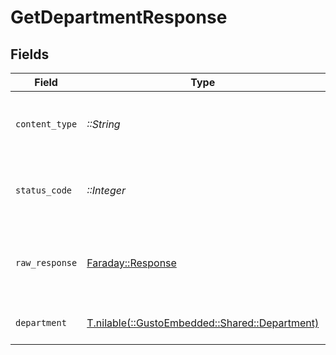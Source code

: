 # GetDepartmentResponse


## Fields

| Field                                                                               | Type                                                                                | Required                                                                            | Description                                                                         |
| ----------------------------------------------------------------------------------- | ----------------------------------------------------------------------------------- | ----------------------------------------------------------------------------------- | ----------------------------------------------------------------------------------- |
| `content_type`                                                                      | *::String*                                                                          | :heavy_check_mark:                                                                  | HTTP response content type for this operation                                       |
| `status_code`                                                                       | *::Integer*                                                                         | :heavy_check_mark:                                                                  | HTTP response status code for this operation                                        |
| `raw_response`                                                                      | [Faraday::Response](https://www.rubydoc.info/gems/faraday/Faraday/Response)         | :heavy_check_mark:                                                                  | Raw HTTP response; suitable for custom response parsing                             |
| `department`                                                                        | [T.nilable(::GustoEmbedded::Shared::Department)](../../models/shared/department.md) | :heavy_minus_sign:                                                                  | Department Object Example                                                           |